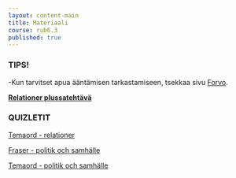 ```yaml
---
layout: content-main
title: Materiaali
course: rub6.3
published: true
---
```

### TIPS!

-Kun tarvitset apua ääntämisen tarkastamiseen, tsekkaa sivu [Forvo](https://fi.forvo.com/).

**[Relationer plussatehtävä](/media/rub6/Relationer_plussa_facit.pdf)**

### QUIZLETIT

[Temaord - relationer](https://quizlet.com/_b60rj3?x=1jqt&i=dz01n)

[Fraser - politik och samhälle](https://quizlet.com/_9rg3x9?x=1jqt&i=dz01n)

[Temaord - politik och samhälle](https://quizlet.com/_b6anca?x=1qqt&i=dz01n)

